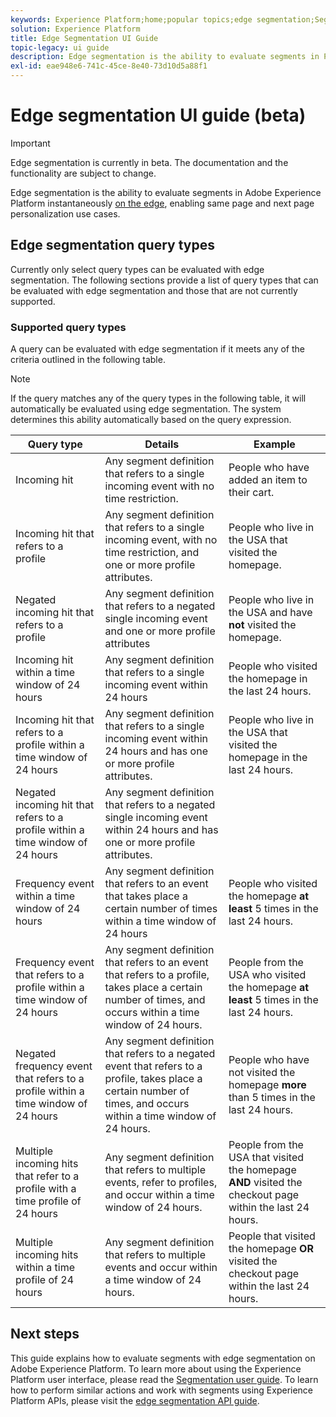 ```yaml
---
keywords: Experience Platform;home;popular topics;edge segmentation;Segmentation;Segmentation Service;segmentation service;ui guide;streaming edge;
solution: Experience Platform
title: Edge Segmentation UI Guide
topic-legacy: ui guide
description: Edge segmentation is the ability to evaluate segments in Platform instantaneously on the edge, enabling same page and next page personalization use cases.
exl-id: eae948e6-741c-45ce-8e40-73d10d5a88f1
---
```

# Edge segmentation UI guide (beta)

>[!IMPORTANT] 
>
>Edge segmentation is currently in beta. The documentation and the functionality are subject to change.

Edge segmentation is the ability to evaluate segments in Adobe Experience Platform instantaneously [on the edge](../../edge/home.md), enabling same page and next page personalization use cases. 

## Edge segmentation query types

Currently only select query types can be evaluated with edge segmentation. The following sections provide a list of query types that can be evaluated with edge segmentation and those that are not currently supported.

### Supported query types

A query can be evaluated with edge segmentation if it meets any of the criteria outlined in the following table.

>[!NOTE]
>
>If the query matches any of the query types in the following table, it will automatically be evaluated using edge segmentation. The system determines this ability automatically based on the query expression.

| Query type | Details | Example |
| ---------- | ------- | ------- |
| Incoming hit | Any segment definition that refers to a single incoming event with no time restriction. | People who have added an item to their cart. |
| Incoming hit that refers to a profile | Any segment definition that refers to a single incoming event, with no time restriction, and one or more profile attributes. | People who live in the USA that visited the homepage. |
| Negated incoming hit that refers to a profile | Any segment definition that refers to a negated single incoming event and one or more profile attributes | People who live in the USA and have **not** visited the homepage. | 
| Incoming hit within a time window of 24 hours | Any segment definition that refers to a single incoming event within 24 hours | People who visited the homepage in the last 24 hours. |
| Incoming hit that refers to a profile within a time window of 24 hours | Any segment definition that refers to a single incoming event within 24 hours and has one or more profile attributes. | People who live in the USA that visited the homepage in the last 24 hours. |
| Negated incoming hit that refers to a profile within a time window of 24 hours | Any segment definition that refers to a negated single incoming event within 24 hours and has one or more profile attributes. | 
| Frequency event within a time window of 24 hours | Any segment definition that refers to an event that takes place a certain number of times within a time window of 24 hours | People who visited the homepage **at least** 5 times in the last 24 hours. |
| Frequency event that refers to a profile within a time window of 24 hours | Any segment definition that refers to an event that refers to a profile, takes place a certain number of times, and occurs within a time window of 24 hours. | People from the USA who visited the homepage **at least** 5 times in the last 24 hours. |
| Negated frequency event that refers to a profile within a time window of 24 hours | Any segment definition that refers to a negated event that refers to a profile, takes place a certain number of times, and occurs within a time window of 24 hours. | People who have not visited the homepage **more** than 5 times in the last 24 hours. |
| Multiple incoming hits that refer to a profile with a time profile of 24 hours | Any segment definition that refers to multiple events, refer to profiles, and occur within a time window of 24 hours. | People from the USA that visited the homepage **AND** visited the checkout page within the last 24 hours. |
| Multiple incoming hits within a time profile of 24 hours | Any segment definition that refers to multiple events and occur within a time window of 24 hours. | People that visited the homepage **OR** visited the checkout page within the last 24 hours. |

## Next steps

This guide explains how to evaluate segments with edge segmentation on Adobe Experience Platform. To learn more about using the Experience Platform user interface, please read the [Segmentation user guide](./overview.md). To learn how to perform similar actions and work with segments using Experience Platform APIs, please visit the [edge segmentation API guide](../api/edge-segmentation.md).
